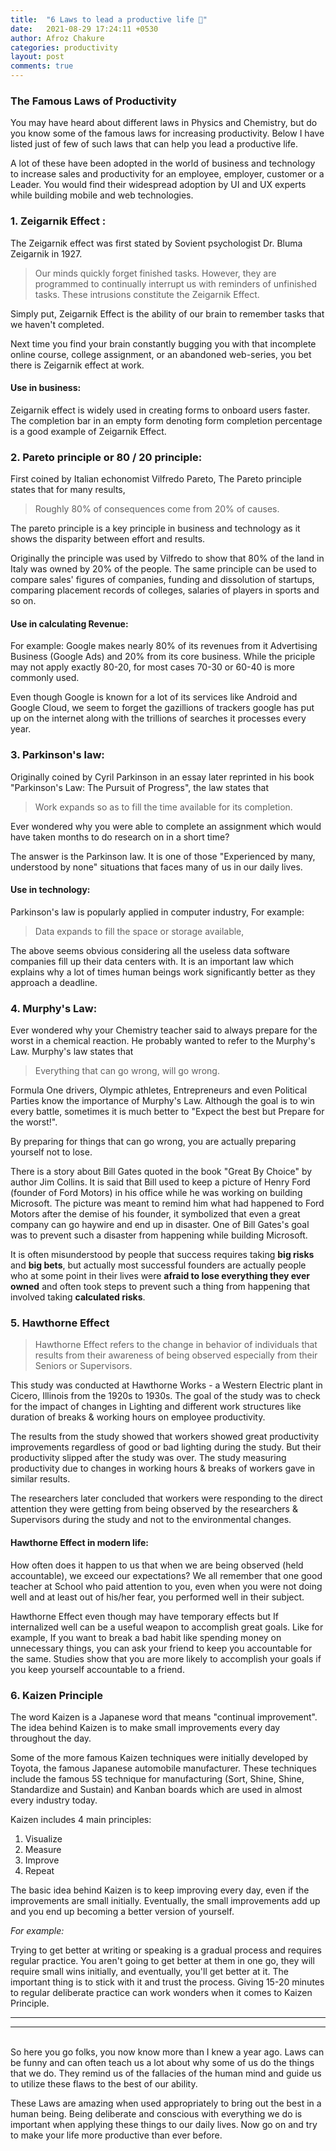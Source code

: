 ```yaml
---
title:  "6 Laws to lead a productive life 🎯"
date:   2021-08-29 17:24:11 +0530
author: Afroz Chakure
categories: productivity 
layout: post
comments: true
---
```


### The Famous Laws of Productivity 

You may have heard about different laws in Physics and Chemistry, but do you know some of the famous laws for increasing productivity. Below I have listed just of few of such laws that can help you lead a productive life.  

A lot of these have been adopted in the world of business and technology to increase sales and productivity for an employee, employer, customer or a Leader. You would find their widespread adoption by UI and UX experts while building mobile and web technologies. 

### 1. Zeigarnik Effect : 

The Zeigarnik effect was first stated by Sovient psychologist Dr. Bluma Zeigarnik in 1927. 

> Our minds quickly forget finished tasks. However, they are programmed to continually interrupt us with reminders of unfinished tasks. These intrusions constitute the Zeigarnik Effect. 

Simply put, Zeigarnik Effect is the ability of our brain to remember tasks that we haven't completed.

Next time you find your brain constantly bugging you with that incomplete online course, college assignment, or an abandoned web-series, you bet there is Zeigarnik effect at work. 

#### Use in business: 
Zeigarnik effect is widely used in creating forms to onboard users faster. The completion bar in an empty form denoting form completion percentage is a good example of Zeigarnik Effect.

### 2. Pareto principle or 80 / 20 principle: 

First coined by Italian echonomist Vilfredo Pareto, The Pareto principle states that for many results, 

> Roughly 80% of consequences come from 20% of causes. 

The pareto principle is a key principle in business and technology as it shows the disparity between effort and results. 

Originally the principle was used by Vilfredo to show that 80% of the land in Italy was owned by 20% of the people. The same principle can be used to compare sales' figures of companies, funding and dissolution of startups, comparing placement records of colleges, salaries of players in sports and so on.

#### Use in calculating Revenue:
For example: Google makes nearly 80% of its revenues from it Advertising Business (Google Ads) and 20% from its core business. While the priciple may not apply exactly 80-20, for most cases 70-30 or 60-40 is more commonly used.

Even though Google is known for a lot of its services like Android and Google Cloud, we seem to forget the gazillions of trackers google has put up on the internet along with the trillions of searches it processes every year. 

### 3. Parkinson's law: 

Originally coined by Cyril Parkinson in an essay later reprinted in his book "Parkinson's Law: The Pursuit of Progress", the law states that 

> Work expands so as to fill the time available for its completion.

Ever wondered why you were able to complete an assignment which would have taken months to do research on in a short time? 

The answer is the Parkinson law. It is one of those "Experienced by many, understood by none" situations that faces many of us in our daily lives.

#### Use in technology:

Parkinson's law is popularly applied in computer industry, For example:

> Data expands to fill the space or storage available, 

The above seems obvious considering all the useless data software companies fill up their data centers with. It is an important law which explains why a lot of times human beings work significantly better as they approach a deadline.   

### 4. Murphy's Law: 

Ever wondered why your Chemistry teacher said to always prepare for the worst in a chemical reaction. He probably wanted to refer to the Murphy's Law. Murphy's law states that 

> Everything that can go wrong, will go wrong. 

Formula One drivers, Olympic athletes, Entrepreneurs and even Political Parties know the importance of Murphy's Law. Although the goal is to win every battle, sometimes it is much better to "Expect the best but Prepare for the worst!". 

By preparing for things that can go wrong, you are actually preparing yourself not to lose. 

There is a story about Bill Gates quoted in the book "Great By Choice" by author Jim Collins. It is said that Bill used to keep a picture of Henry Ford (founder of Ford Motors) in his office while he was working on building Microsoft. The picture was meant to remind him what had happened to Ford Motors after the demise of his founder, it symbolized that even a great company can go haywire and end up in disaster. One of Bill Gates's goal was to prevent such a disaster from happening while building Microsoft. 

It is often misunderstood by people that success requires taking **big risks** and **big bets**, but actually most successful founders are actually people who at some point in their lives were **afraid to lose everything they ever owned** and often took steps to prevent such a thing from happening that involved taking **calculated risks**. 

### 5. Hawthorne Effect 

> Hawthorne Effect refers to the change in behavior of individuals that results from their awareness of being observed especially from their Seniors or Supervisors. 

This study was conducted at Hawthorne Works - a Western Electric plant in Cicero, Illinois from the 1920s to 1930s. The goal of the study was to check for the impact of changes in Lighting and different work structures like duration of breaks & working hours on employee productivity. 

The results from the study showed that workers showed great productivity improvements regardless of good or bad lighting during the study. But their productivity slipped after the study was over. The study measuring productivity due to changes in working hours & breaks of workers gave in similar results.

The researchers later concluded that workers were responding to the direct attention they were getting from being observed by the researchers & Supervisors during the study and not to the environmental changes. 

#### Hawthorne Effect in modern life: 

How often does it happen to us that when we are being observed (held accountable), we exceed our expectations? We all remember that one good teacher at School who paid attention to you, even when you were not doing well and at least out of his/her fear, you performed well in their subject. 

Hawthorne Effect even though may have temporary effects but If internalized well can be a useful weapon to accomplish great goals. Like for example, If you want to break a bad habit like spending money on unnecessary things, you can ask your friend to keep you accountable for the same. Studies show that you are more likely to accomplish your goals if you keep yourself accountable to a friend.

### 6. Kaizen Principle 

The word Kaizen is a Japanese word that means "continual improvement". The idea behind Kaizen is to make small improvements every day throughout the day. 

Some of the more famous Kaizen techniques were initially developed by Toyota, the famous Japanese automobile manufacturer. These techniques include the famous 5S technique for manufacturing (Sort, Shine, Shine, Standardize and Sustain) and Kanban boards which are used in almost every industry today. 

Kaizen includes 4 main principles: 
1. Visualize 
2. Measure 
3. Improve 
4. Repeat 

The basic idea behind Kaizen is to keep improving every day, even if the improvements are small initially. Eventually, the small improvements add up and you end up becoming a better version of yourself. 

*For example:* 

Trying to get better at writing or speaking is a gradual process and requires regular practice. You aren't going to get better at them in one go, they will require small wins initially, and eventually, you'll get better at it. The important thing is to stick with it and trust the process. Giving 15-20 minutes to regular deliberate practice can work wonders when it comes to Kaizen Principle. 


--- 
---
<br>
So here you go folks, you now know more than I knew a year ago. Laws can be funny and can often teach us a lot about why some of us do the things that we do. They remind us of the fallacies of the human mind and guide us to utilize these flaws to the best of our ability. 

These Laws are amazing when used appropriately to bring out the best in a human being. Being deliberate and conscious with everything we do is important when applying these things to our daily lives. Now go on and try to make your life more productive than ever before. 